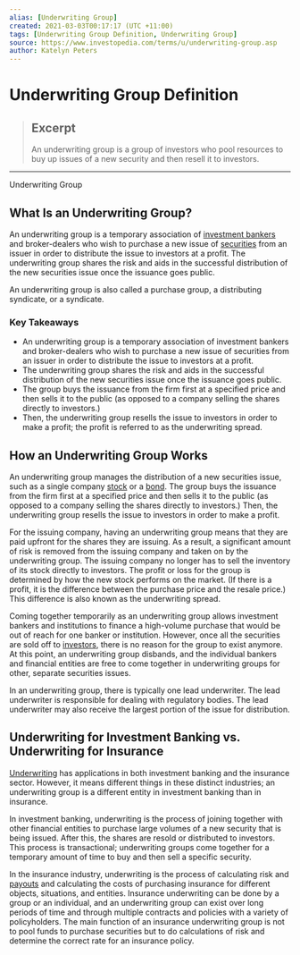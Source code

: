 ```yaml
---
alias: [Underwriting Group]
created: 2021-03-03T00:17:17 (UTC +11:00)
tags: [Underwriting Group Definition, Underwriting Group]
source: https://www.investopedia.com/terms/u/underwriting-group.asp
author: Katelyn Peters
---
```


# Underwriting Group Definition

> ## Excerpt
> An underwriting group is a group of investors who pool resources to buy up issues of a new security and then resell it to investors.

---

Underwriting Group
## What Is an Underwriting Group?

An underwriting group is a temporary association of [investment bankers](https://www.investopedia.com/terms/i/investmentbanker.asp) and broker-dealers who wish to purchase a new issue of [securities](https://www.investopedia.com/terms/s/security.asp) from an issuer in order to distribute the issue to investors at a profit. The underwriting group shares the risk and aids in the successful distribution of the new securities issue once the issuance goes public. 

An underwriting group is also called a purchase group, a distributing syndicate, or a syndicate.

### Key Takeaways

-   An underwriting group is a temporary association of investment bankers and broker-dealers who wish to purchase a new issue of securities from an issuer in order to distribute the issue to investors at a profit.
-   The underwriting group shares the risk and aids in the successful distribution of the new securities issue once the issuance goes public. 
-   The group buys the issuance from the firm first at a specified price and then sells it to the public (as opposed to a company selling the shares directly to investors.)
-   Then, the underwriting group resells the issue to investors in order to make a profit; the profit is referred to as the underwriting spread.

## How an Underwriting Group Works

An underwriting group manages the distribution of a new securities issue, such as a single company [stock](https://www.investopedia.com/terms/s/stock.asp) or a [bond](https://www.investopedia.com/terms/b/bond.asp). The group buys the issuance from the firm first at a specified price and then sells it to the public (as opposed to a company selling the shares directly to investors.) Then, the underwriting group resells the issue to investors in order to make a profit.

For the issuing company, having an underwriting group means that they are paid upfront for the shares they are issuing. As a result, a significant amount of risk is removed from the issuing company and taken on by the underwriting group. The issuing company no longer has to sell the inventory of its stock directly to investors. The profit or loss for the group is determined by how the new stock performs on the market. (If there is a profit, it is the difference between the purchase price and the resale price.) This difference is also known as the underwriting spread.

Coming together temporarily as an underwriting group allows investment bankers and institutions to finance a high-volume purchase that would be out of reach for one banker or institution. However, once all the securities are sold off to [investors](https://www.investopedia.com/terms/i/investor.asp), there is no reason for the group to exist anymore. At this point, an underwriting group disbands, and the individual bankers and financial entities are free to come together in underwriting groups for other, separate securities issues.

In an underwriting group, there is typically one lead underwriter. The lead underwriter is responsible for dealing with regulatory bodies. The lead underwriter may also receive the largest portion of the issue for distribution.

## Underwriting for Investment Banking vs. Underwriting for Insurance

[Underwriting](https://www.investopedia.com/terms/u/underwriting.asp) has applications in both investment banking and the insurance sector. However, it means different things in these distinct industries; an underwriting group is a different entity in investment banking than in insurance.

In investment banking, underwriting is the process of joining together with other financial entities to purchase large volumes of a new security that is being issued. After this, the shares are resold or distributed to investors. This process is transactional; underwriting groups come together for a temporary amount of time to buy and then sell a specific security.

In the insurance industry, underwriting is the process of calculating risk and [payouts](https://www.investopedia.com/terms/p/payout.asp) and calculating the costs of purchasing insurance for different objects, situations, and entities. Insurance underwriting can be done by a group or an individual, and an underwriting group can exist over long periods of time and through multiple contracts and policies with a variety of policyholders. The main function of an insurance underwriting group is not to pool funds to purchase securities but to do calculations of risk and determine the correct rate for an insurance policy.
